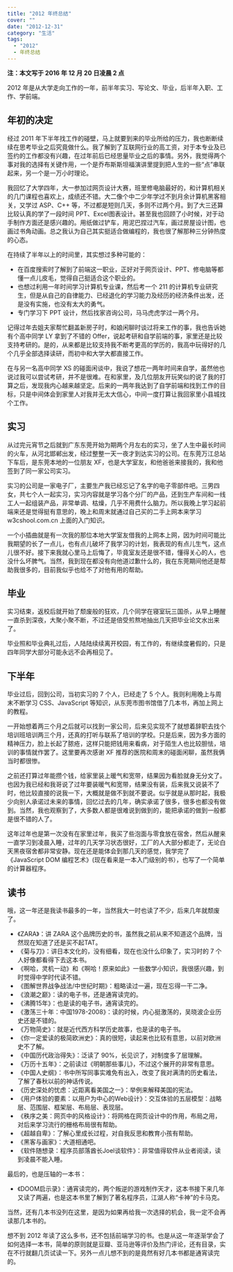 ```yaml
---
title: "2012 年终总结"
cover: ""
date: "2012-12-31"
category: "生活"
tags:
  - "2012"
  - 年终总结
---
```


**注：本文写于 2016 年 12 月 20 日凌晨 2 点**

2012 年是从大学走向工作的一年，前半年实习、写论文、毕业，后半年入职、工作、学前端。

## 年初的决定

经过 2011 年下半年找工作的碰壁，马上就要到来的毕业所给的压力，我也断断续续在思考毕业之后究竟做什么。我了解到了互联网行业的高工资，对于本专业及已签约的工作都没有兴趣，在过年前后已经思量毕业之后的事情。另外，我觉得两个事对我的选择有关键作用，一个是乔布斯斯坦福演讲里提到把人生的一些“点”串联起来，另一个是一万小时理论。

我回忆了大学四年，大一参加过网页设计大赛，班里修电脑最好的，和计算机相关的几门课程也喜欢上，成绩还不错。大二像个中二少年学过不到月余计算机黑客相关，又学过 ASP、C++ 等，不过都是短则几天，多则不过两个月。到了大三还算比较认真的学了一段时间 PPT、Excel图表设计。甚至我也回顾了小时候，对于动手制作方面还是感兴趣的。用纸做过铲车，用泥巴捏过汽车，画过房屋设计图，也画过书角动画。总之我认为自己其实挺适合做编程的，我也很了解那种三分钟热度的心态。

在持续了半年以上的时间里，其实想过多种可能的：

- 在百度搜索时了解到了前端这一职业，正好对于网页设计、PPT、修电脑等都懂一点儿皮毛，觉得自己挺适合这个职业的。
- 也想过利用一年时间学习计算机专业课，然后考一个 211 的计算机专业研究生，但是从自己的自律能力、已经退化的学习能力及经历的经济条件出发，还是没有实施，也没有太大的勇气。
- 专门学习下 PPT 设计，然后找家咨询公司，马马虎虎学过一两个月。

记得过年去姐夫家帮忙翻盖新房子时，和娘闲聊时谈过将来工作的事，我也告诉她有个高中同学 LY 拿到了不错的 Offer，说起考研和自学前端的事，家里还是比较支持考研的。是的，从来都是比较支持我不断考更高的学历的，我高中玩得好的几个几乎全部选择读研，而初中和大学大都直接工作。

在与另一名高中同学 XS 的碰面闲谈中，我说了想花一两年时间来自学，虽然他也说过我可以尝试考研，并不是很难。在和家里，及几位朋友开玩笑似的说了我的打算之后，发现我内心越来越坚定。后来的一两年我达到了自学前端和找到工作的目标，只是中间体会到家里人对我并无太大信心，中间一度打算让我回家里小县城找个工作。

## 实习

从过完元宵节之后就到广东东莞开始为期两个月左右的实习，坐了人生中最长时间的火车，从河北邯郸出发，经过整整一天一夜才到达实习的公司。在东莞万江总站下车后，是东莞本地的一位朋友 XF，也是大学室友，和他爸爸来接我的，我和他签到了同一家公司实习。

实习的公司是一家电子厂，主要生产我已经忘记了名字的电子零部件吧。三男四女，共七个人一起实习，实习内容就是学习各个分厂的产品，还到生产车间和一线工人一起组装产品，非常单调、枯燥，几乎不用费什么脑力。所以我晚上学习起前端来还是觉得挺有意思的，晚上和周末就通过自己买的二手上网本来学习 w3cshool.com.cn 上面的入门知识。

一个小插曲就是有一次我的那位本地大学室友借我的上网本上网，因为时间可能比我期望的长了一点儿，也有点儿破坏了我学习的计划，我表现的有点儿生气，这点儿很不好。接下来我就心里马上后悔了，毕竟室友还是很不错，懂得关心的人，也没什么坏脾气。当然，我到现在都没有向他道过歉什么的，我在东莞期间他还是帮助我很多的，目前我似乎也给不了对他有用的帮助。

## 毕业

实习结束，返校后就开始了颓废般的狂欢，几个同学在寝室玩三国杀，从早上睡醒一直杀到深夜，大聚小聚不断，不过还是倍受煎熬地抽出几天把毕业论文水出来了。

毕业照和毕业典礼过后，人陆陆续续离开校园，有工作的，有继续度暑假的，只是四年同学大部分可能永远不会再相见了。

## 下半年

毕业过后，回到公司，当初实习的 7 个人，已经走了 5 个人。我则利用晚上与周末不断学习 CSS、JavaScript 等知识，从东莞市图书馆借了几本书，再加上网上的教程。

一开始想着两三个月之后就可以找到一家公司，后来见实现不了就想着辞职去找个培训班培训两三个月，还真的打听与联系了培训的学校。只是后来，因为多方面的精神压力，脸上长起了脓疮，这样只能把钱用来看病，对于陌生人也比较胆怯，培训的事情就作罢了。这里要再次感谢 XF 推荐的医院和周末的碰面闲聊，虽然我俩当时都很惨。

之前还打算过年能攒个钱，给家里装上暖气和宽带，结果因为看脸就身无分文了。也因为我已经和我哥说了过年要装暖气和宽带，结果没有装，后来我又说装不了时，他比较直接的说我一下，大概就是做不到就不要说。似乎就是从那时起，我极少向别人承诺过未来的事情，回忆过去的几年，确实承诺了很多，很多也都没有做到。当然，我也观察到了，大多数人都是很难说到做到的，能把承诺的做到一般都是很不错的人了。

这年过年也是第一次没有在家里过年，我买了些泡面与零食放在宿舍，然后从醒来一直学习到凌晨入睡，过年的几天学习状态很好，工厂的人大部分都走了，无论白天黑夜宿舍都非常安静。现在还是能体会到那几天的感觉，我学完了《JavaScript DOM 编程艺术》(现在看来是一本入门级别的书），也写了一个简单的计算器程序。

## 读书

哦，这一年还是我读书最多的一年，当然我大一时也读了不少，后来几年就颓废了。

- 《ZARA》：讲 ZARA 这个品牌历史的书，虽然我之前从来不知道这个品牌，当然现在知道了还是买不起TAT。
- 《菊与刀》：讲日本文化的，没有细看，现在也没什么印象了，实习时的 7 个人好像都看得下去这本书。
- 《啊哈，灵机一动》和《啊哈！原来如此》一些数学小知识，我很感兴趣，到时觉得中学时代读不错。
- 《图解世界战争战法/中世纪时期》：粗略读过一遍，现在忘得一干二净。
- 《浪潮之巅》：读的电子书，还是通宵读完的。
- 《沸腾15年》：也是读的电子书，通宵读完的。
- 《激荡三十年：中国1978-2008》：读的时候，内心挺激荡的，吴晓波企业历史还是不错的。
- 《万物简史》：就是近代西方科学历史故事，也是读的电子书。
- 《你一定爱读的极简欧洲史》：真的很短，读起来也比较有意思，以前对欧洲史不了解。
- 《中国历代政治得失》：泛读了 90%，长见识了，对制度多了层理解。
- 《万历十五年》：之前读过《明朝那些事儿》，不过这个展开的非常有意思。
- 《中国人史纲》：书中所写同事实难免有出入，改变了我对满清的历史看法，了解了春秋以前的神话传说。
- 《历史深处的忧虑：近距离看美国之一》：举例来解释美国的宪法。
- 《用户体验的要素：以用户为中心的Web设计》：交互体验的五层模型：战略层、范围层、框架层、布局层、表现层。
- 《秩序之美：网页中的风格设计》：将网格在网页设计中的作用，布局之用，对后来学习流行的栅格布局很有帮助。
- 《超越自卑》：了解心里成长过程，对自我反思和教育小孩有帮助。
- 《黑客与画家》：大道相通吧。
- 《软件随想录：程序员部落酋长Joel谈软件》：非常值得软件从业者阅读，读到凌晨不能入睡。

最后的，也是压轴的一本书：

- 《DOOM启示录》：通宵读完的，两个叛逆的游戏制作天才，这本书接下来几年又读了两遍，也是这本书里了解到了著名程序员，江湖人称“卡神”的卡马克。

当然，还有几本书没列在这里，是因为如果再给我一次选择的机会，我一定不会再读那几本书的。

想不到 2012 年读了这么多书，还不包括前端学习的书。也是从这一年逐渐学会了如何选择一本书，简单的原则就是豆瓣、亚马逊等评价及热门评论，还有目录，实在不行就翻几页试读一下。另外一点儿想不到的是竟然有好几本书都是通宵读完的。

<span style="display:none">最后的最后，2012 年还有一件影响很深的事情，或者说一个人，只是今后不会再联系了，就用一首歌纪念下吧——《最佳损友》。</span>
